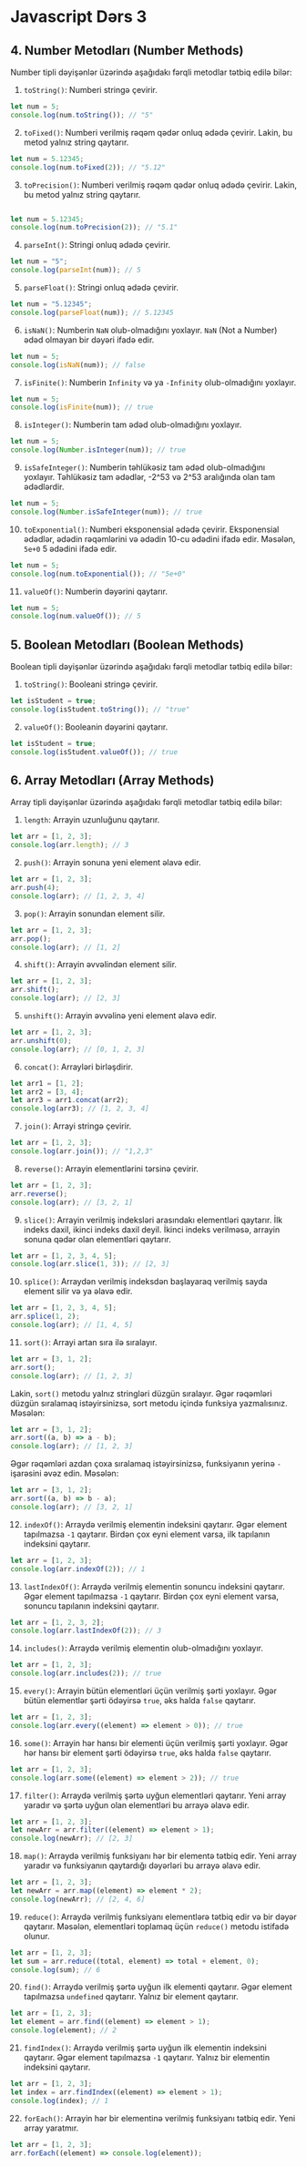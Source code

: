 # Javascript Dərs 3


## 4. Number Metodları (Number Methods)

Number tipli dəyişənlər üzərində aşağıdakı fərqli metodlar tətbiq edilə bilər:

1. `toString()`: Numberi stringə çevirir.

```javascript
let num = 5;
console.log(num.toString()); // "5"
```

2. `toFixed()`: Numberi verilmiş rəqəm qədər onluq ədədə çevirir. Lakin, bu metod yalnız string qaytarır.

```javascript
let num = 5.12345;
console.log(num.toFixed(2)); // "5.12"
```

3. `toPrecision()`: Numberi verilmiş rəqəm qədər onluq ədədə çevirir. Lakin, bu metod yalnız string qaytarır.

```javascript

let num = 5.12345;
console.log(num.toPrecision(2)); // "5.1"
```

4. `parseInt()`: Stringi onluq ədədə çevirir.

```javascript
let num = "5";
console.log(parseInt(num)); // 5
```

5. `parseFloat()`: Stringi onluq ədədə çevirir.

```javascript
let num = "5.12345";
console.log(parseFloat(num)); // 5.12345
```

6. `isNaN()`: Numberin `NaN` olub-olmadığını yoxlayır. `NaN` (Not a Number) ədəd olmayan bir dəyəri ifadə edir. 

```javascript
let num = 5;
console.log(isNaN(num)); // false
```

7. `isFinite()`: Numberin `Infinity` və ya `-Infinity` olub-olmadığını yoxlayır.

```javascript
let num = 5;
console.log(isFinite(num)); // true
```

8. `isInteger()`: Numberin tam ədəd olub-olmadığını yoxlayır.

```javascript
let num = 5;
console.log(Number.isInteger(num)); // true
```

9. `isSafeInteger()`: Numberin təhlükəsiz tam ədəd olub-olmadığını yoxlayır. Təhlükəsiz tam ədədlər, -2^53 və 2^53 aralığında olan tam ədədlərdir.

```javascript
let num = 5;
console.log(Number.isSafeInteger(num)); // true
```

10. `toExponential()`: Numberi eksponensial ədədə çevirir. Eksponensial ədədlər, ədədin rəqəmlərini və ədədin 10-cu ədədini ifadə edir. Məsələn, `5e+0` 5 ədədini ifadə edir.

```javascript
let num = 5;
console.log(num.toExponential()); // "5e+0"
```

11. `valueOf()`: Numberin dəyərini qaytarır.

```javascript
let num = 5;
console.log(num.valueOf()); // 5
```


## 5. Boolean Metodları (Boolean Methods)

Boolean tipli dəyişənlər üzərində aşağıdakı fərqli metodlar tətbiq edilə bilər:

1. `toString()`: Booleani stringə çevirir.

```javascript
let isStudent = true;
console.log(isStudent.toString()); // "true"
```

2. `valueOf()`: Booleanin dəyərini qaytarır.

```javascript
let isStudent = true;
console.log(isStudent.valueOf()); // true
```


## 6. Array Metodları (Array Methods)

Array tipli dəyişənlər üzərində aşağıdakı fərqli metodlar tətbiq edilə bilər:

1. `length`: Arrayin uzunluğunu qaytarır.

```javascript
let arr = [1, 2, 3];
console.log(arr.length); // 3
```

2. `push()`: Arrayin sonuna yeni element əlavə edir.

```javascript
let arr = [1, 2, 3];
arr.push(4);
console.log(arr); // [1, 2, 3, 4]
```

3. `pop()`: Arrayin sonundan element silir.

```javascript
let arr = [1, 2, 3];
arr.pop();
console.log(arr); // [1, 2]
```

4. `shift()`: Arrayin əvvəlindən element silir.

```javascript
let arr = [1, 2, 3];
arr.shift();
console.log(arr); // [2, 3]
```

5. `unshift()`: Arrayin əvvəlinə yeni element əlavə edir.

```javascript
let arr = [1, 2, 3];
arr.unshift(0);
console.log(arr); // [0, 1, 2, 3]
``` 

6. `concat()`: Arrayləri birləşdirir.

```javascript
let arr1 = [1, 2];
let arr2 = [3, 4];
let arr3 = arr1.concat(arr2);
console.log(arr3); // [1, 2, 3, 4]
```

7. `join()`: Arrayi stringə çevirir.

```javascript
let arr = [1, 2, 3];
console.log(arr.join()); // "1,2,3"
```

8. `reverse()`: Arrayin elementlərini tərsinə çevirir.

```javascript
let arr = [1, 2, 3];
arr.reverse();
console.log(arr); // [3, 2, 1]
```

9. `slice()`: Arrayin verilmiş indeksləri arasındakı elementləri qaytarır. İlk indeks daxil, ikinci indeks daxil deyil. İkinci indeks verilməsə, arrayin sonuna qədər olan elementləri qaytarır.

```javascript
let arr = [1, 2, 3, 4, 5];
console.log(arr.slice(1, 3)); // [2, 3]
```

10. `splice()`: Arraydən verilmiş indeksdən başlayaraq verilmiş sayda element silir və ya əlavə edir.

```javascript
let arr = [1, 2, 3, 4, 5];
arr.splice(1, 2);
console.log(arr); // [1, 4, 5]
```

11. `sort()`: Arrayi artan sıra ilə sıralayır.

```javascript
let arr = [3, 1, 2];
arr.sort();
console.log(arr); // [1, 2, 3]
```

Lakin, `sort()` metodu yalnız stringləri düzgün sıralayır. Əgər rəqəmləri düzgün sıralamaq istəyirsinizsə, sort metodu içində funksiya yazmalısınız. Məsələn:

```javascript
let arr = [3, 1, 2];
arr.sort((a, b) => a - b);
console.log(arr); // [1, 2, 3]
```

Əgər rəqəmləri azdan çoxa sıralamaq istəyirsinizsə, funksiyanın yerinə `-` işarəsini əvəz edin. Məsələn:

```javascript
let arr = [3, 1, 2];
arr.sort((a, b) => b - a);
console.log(arr); // [3, 2, 1]
```

12. `indexOf()`: Arraydə verilmiş elementin indeksini qaytarır. Əgər element tapılmazsa `-1` qaytarır. Birdən çox eyni element varsa, ilk tapılanın indeksini qaytarır.

```javascript
let arr = [1, 2, 3];
console.log(arr.indexOf(2)); // 1
```

13. `lastIndexOf()`: Arraydə verilmiş elementin sonuncu indeksini qaytarır. Əgər element tapılmazsa `-1` qaytarır. Birdən çox eyni element varsa, sonuncu tapılanın indeksini qaytarır.

```javascript
let arr = [1, 2, 3, 2];
console.log(arr.lastIndexOf(2)); // 3
```

14. `includes()`: Arraydə verilmiş elementin olub-olmadığını yoxlayır.

```javascript
let arr = [1, 2, 3];
console.log(arr.includes(2)); // true
```

15. `every()`: Arrayin bütün elementləri üçün verilmiş şərti yoxlayır. Əgər bütün elementlər şərti ödəyirsə `true`, əks halda `false` qaytarır.

```javascript
let arr = [1, 2, 3];
console.log(arr.every((element) => element > 0)); // true
```

16. `some()`: Arrayin hər hansı bir elementi üçün verilmiş şərti yoxlayır. Əgər hər hansı bir element şərti ödəyirsə `true`, əks halda `false` qaytarır.

```javascript
let arr = [1, 2, 3];
console.log(arr.some((element) => element > 2)); // true
```

17. `filter()`: Arraydə verilmiş şərtə uyğun elementləri qaytarır. Yeni array yaradır və şərtə uyğun olan elementləri bu arrayə əlavə edir.

```javascript
let arr = [1, 2, 3];
let newArr = arr.filter((element) => element > 1);
console.log(newArr); // [2, 3]
```

18. `map()`: Arraydə verilmiş funksiyanı hər bir elementə tətbiq edir. Yeni array yaradır və funksiyanın qaytardığı dəyərləri bu arrayə əlavə edir.

```javascript
let arr = [1, 2, 3];
let newArr = arr.map((element) => element * 2);
console.log(newArr); // [2, 4, 6]
```

19. `reduce()`: Arraydə verilmiş funksiyanı elementlərə tətbiq edir və bir dəyər qaytarır. Məsələn, elementləri toplamaq üçün `reduce()` metodu istifadə olunur.

```javascript
let arr = [1, 2, 3];
let sum = arr.reduce((total, element) => total + element, 0);
console.log(sum); // 6
```

20. `find()`: Arraydə verilmiş şərtə uyğun ilk elementi qaytarır. Əgər element tapılmazsa `undefined` qaytarır. Yalnız bir element qaytarır.

```javascript
let arr = [1, 2, 3];
let element = arr.find((element) => element > 1);
console.log(element); // 2
```

21. `findIndex()`: Arraydə verilmiş şərtə uyğun ilk elementin indeksini qaytarır. Əgər element tapılmazsa `-1` qaytarır. Yalnız bir elementin indeksini qaytarır.

```javascript
let arr = [1, 2, 3];
let index = arr.findIndex((element) => element > 1);
console.log(index); // 1
```

22. `forEach()`: Arrayin hər bir elementinə verilmiş funksiyanı tətbiq edir. Yeni array yaratmır.

```javascript
let arr = [1, 2, 3];
arr.forEach((element) => console.log(element));
```